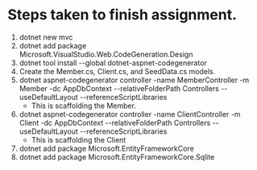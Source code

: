# Steps taken to finish assignment.

1. dotnet new mvc
2. dotnet add package Microsoft.VisualStudio.Web.CodeGeneration.Design
3. dotnet tool install --global dotnet-aspnet-codegenerator
4. Create the Member.cs, Client.cs, and SeedData.cs models.
5. dotnet aspnet-codegenerator controller -name MemberController -m Member -dc AppDbContext --relativeFolderPath Controllers --useDefaultLayout --referenceScriptLibraries
    - This is scaffolding the Member.
6. dotnet aspnet-codegenerator controller -name ClientController -m Client -dc AppDbContext --relativeFolderPath Controllers --useDefaultLayout --referenceScriptLibraries
    - This is scaffolding the Client
7. dotnet add package Microsoft.EntityFrameworkCore
8. dotnet add package Microsoft.EntityFrameworkCore.Sqlite